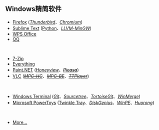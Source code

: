 ## Windows精简软件

* [Firefox](https://www.mozilla.org/en-US/firefox/all/) ([_Thunderbird_](https://www.thunderbird.net/zh-CN/)、[_Chromium_](https://www.chromium.org))
* [Sublime Text](https://www.sublimetext.com) ([Python](https://www.python.org)、[_LLVM-MinGW_](https://www.mingw-w64.org/downloads/#llvm-mingw))
* [WPS Office](https://www.wps.cn)
* [QQ](https://im.qq.com)
<br>

* [7-Zip](https://www.7-zip.org)
* [Everything](https://www.voidtools.com/zh-cn/)
* [Paint.NET](https://www.getpaint.net) ([_Honeyview_](https://www.bandisoft.com/honeyview/)、[~~_Picasa_~~](https://picasa.google.com))
* [VLC](https://www.videolan.org) ([~~_MPC-HC_~~](https://mpc-hc.org)、[~~_MPC-BE_~~](https://github.com/Aleksoid1978/MPC-BE)、[~~_TTPlayer_~~](https://music.qianqian.com))
<br>

* [Windows Terminal](https://github.com/microsoft/terminal) ([_Git_](https://git-scm.com)、[_Sourcetree_](https://sourcetreeapp.com)、[_TortoiseGit_](https://tortoisegit.org)、[_WinMerge_](https://winmerge.org))
* [Microsoft PowerToys](https://github.com/microsoft/PowerToys) ([Twinkle Tray](https://github.com/xanderfrangos/twinkle-tray)、[_DiskGenius_](https://www.diskgenius.cn)、[_WinPE_](https://www.wepe.com.cn)、[_Huorong_](https://www.huorong.cn))
<br>

* [More...](https://github.com/Awesome-Windows/Awesome)

